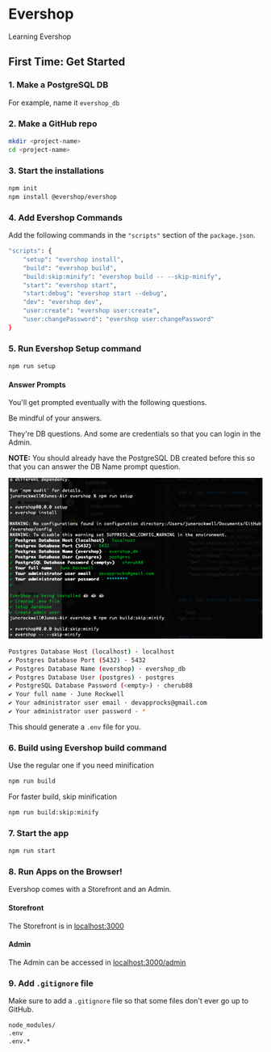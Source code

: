 # Evershop

Learning Evershop

## First Time: Get Started

### 1. Make a PostgreSQL DB

For example, name it `evershop_db`

### 2. Make a GitHub repo

```bash
mkdir <project-name>
cd <project-name>
```

### 3. Start the installations

```bash
npm init
npm install @evershop/evershop
```

### 4. Add Evershop Commands

Add the following commands in the `"scripts"` section of the `package.json`.

```bash
"scripts": {
    "setup": "evershop install",
    "build": "evershop build",
    "build:skip:minify": "evershop build -- --skip-minify",
    "start": "evershop start",
    "start:debug": "evershop start --debug",
    "dev": "evershop dev",
    "user:create": "evershop user:create",
    "user:changePassword": "evershop user:changePassword"
}
```

### 5. Run Evershop Setup command

```bash
npm run setup
```

#### Answer Prompts

You'll get prompted eventually with the following questions.

Be mindful of your answers.

They're DB questions. And some are credentials so that you can login in the Admin.

**NOTE:** You should already have the PostgreSQL DB created before this so that you can answer the DB Name prompt question.

![image](/docs/images/evershop_setup_question_prompts.png)

```bash
Postgres Database Host (localhost) · localhost
✔ Postgres Database Port (5432) · 5432
✔ Postgres Database Name (evershop) · evershop_db
✔ Postgres Database User (postgres) · postgres
✔ PostgreSQL Database Password (<empty>) · cherub88
✔ Your full name · June Rockwell
✔ Your administrator user email · devapprocks@gmail.com
✔ Your administrator user password · *
```

This should generate a `.env` file for you.

### 6. Build using Evershop build command

Use the regular one if you need minification

```bash
npm run build
```

For faster build, skip minification

```bash
npm run build:skip:minify
```

### 7. Start the app

```bash
npm run start
```

### 8. Run Apps on the Browser!

Evershop comes with a Storefront and an Admin.

#### Storefront

The Storefront is in [localhost:3000](http://localhost:3000)

#### Admin

The Admin can be accessed in [localhost:3000/admin](http://localhost:3000/admin)

### 9. Add `.gitignore` file

Make sure to add a `.gitignore` file so that some files don't ever go up to GitHub.

```git
node_modules/
.env
.env.*
```
